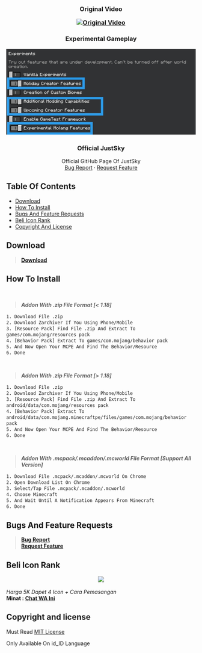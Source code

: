 
<p align="center">
  <h3 align="center"> Original Video
    </h>
    <div align="center">

  <a href="https://youtu.be/ixM6Ynrxj5k"><img src="https://img.youtube.com/vi/ixM6Ynrxj5k/0.jpg" alt="Original Video"></a>

</div>
    </p>
    


  
 
<p align="center">
  <h3 align="center">Experimental Gameplay
    </h3>

   
<p align="center">
<a>
    <img src="IMG_20211228_144938.jpg">
</a>

  <h3 align="center">Official JustSky</h3>

  <p align="center">
    Official GitHub Page Of JustSky
    <br>
    <a href="https://github.com/JustSkyDev/Addon-OP-Rain/issues">Bug Report</a>
    ·
    <a href="https://github.com/JustSkyDev/Addon-OP-Rain/pulls">Request Feature</a>
  </p>
</p>
</p>


## Table Of Contents

- [Download](#download)
- [How To Install](#how-to-install)
- [Bugs And Feature Requests](#bugs-and-feature-requests)
- [Beli Icon Rank](#beli-icon-rank)
- [Copyright And License](#copyright-and-license)




## Download

> **[Download](https://apkadmin.com/yfd2xck3j08m/OP_Rain_Addon[Updated].mcaddon.html)**




## How To Install
<br />

> ***Addon With .zip File Format [< 1.18]***
```text
1. Download File .zip
2. Download Zarchiver If You Using Phone/Mobile
3. [Resource Pack] Find File .zip And Extract To games/com.mojang/resources pack
4. [Behavior Pack] Extract To games/com.mojang/behavior pack
5. And Now Open Your MCPE And Find The Behavior/Resource
6. Done
```

<br/>

> ***Addon With .zip File Format [> 1.18]***
```text
1. Download File .zip
2. Download Zarchiver If You Using Phone/Mobile
3. [Resource Pack] Find File .zip And Extract To android/data/com.mojang/resources pack
4. [Behavior Pack] Extract To android/data/com.mojang.minecraftpe/files/games/com.mojang/behavior pack
5. And Now Open Your MCPE And Find The Behavior/Resource
6. Done
```

<br />

> ***Addon With .mcpack/.mcaddon/.mcworld File Format [Support All Version]***
```text
1. Download File .mcpack/.mcaddon/.mcworld On Chrome
2. Open Download List On Chrome
3. Select/Tap File .mcpack/.mcaddon/.mcworld
4. Choose Minecraft
5. And Wait Until A Notification Appears From Minecraft
6. Done
```

## Bugs And Feature Requests

> **[Bug Report](https://github.com/JustSkyDev/Addon-OP-Rain/issues)** <br />
> **[Request Feature](https://github.com/JustSkyDev/Addon-OP-Rain/pulls)**

## Beli Icon Rank
<p align="center">
  <a href="https://wa.me/6281217435667?text=%23beli-icon-rank">
      <img src="https://images.app.goo.gl/HSn9HHwNxTd62Tzr9">
    </a>
  </p>

_Harga 5K Dapet 4 Icon + Cara Pemasangan_<br />
**Minat : [Chat WA Ini](https://wa.me/6281217435667?text=%23beli-icon-rank)**

## Copyright and license

Must Read [MIT License](https://github.com/JustSkyDev/Addon-OP-Rain/blob/data/LICENSE.md)
<p>Only Available On id_ID Language</p>


